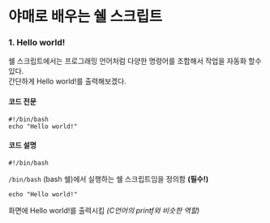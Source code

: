 # 야매로 배우는 쉘 스크립트 
### 1. Hello world! 
쉘 스크립트에서는 프로그래밍 언어처럼 다양한 명령어를 조합해서 작업을 자동화 할수 있다.  
간단하게 Hello world!를 출력해보겠다.  

#### 코드 전문  

    #!/bin/bash
    echo "Hello world!"

#### 코드 설명  

    #!/bin/bash
    
`/bin/bash` (bash 쉘)에서 실행하는 쉘 스크립트임을 정의함 **(필수!)**  

    echo "Hello world!"  
    
화면에 Hello world!를 출력시킴 *(C언어의 printf와 비슷한 역할)*  

